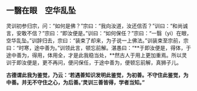 ##  一翳在眼　空华乱坠

灵训初参归宗，问：“如何是佛？”宗曰：“我向汝道，汝还信否？”训曰：“和尚诚言，安敢不信？”宗曰：“即汝便是。”训曰：“如何保任？”宗曰：“一翳（yi）在眼，空华乱坠。”训辞归去，宗曰：“装束了却来，为子说一上佛法。”训装束至宗前，宗曰：“时寒，途中善为。”训领此言，顿忘前解。湛愚曰：“**于即汝便是，得体，于途中善为，得用，体用全，才是此我稳当处，**然古人于用上更加重焉。所以灵训于即汝便是，更不再问，便问保任，于途中善为，便顿忘前解，真狮子儿。

**古德谓此我为鉴觉，乃云：‘若遇善知识发明此鉴觉，为初善。不守住此鉴觉，为中善。并无不守住之心，为后善。’灵训三善皆得，学者当知。”**

